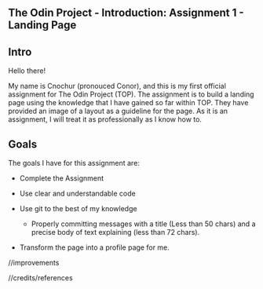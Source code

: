 The Odin Project - Introduction: Assignment 1 - Landing Page
-------------------------------------------------------------

Intro
-------------------------------------------------------------
Hello there!

My name is Cnochur (pronouced Conor), and this is my first official
assignment for The Odin Project (TOP). The assignment is to build
a landing page using the knowledge that I have gained so far within
TOP. They have provided an image of a layout as a guideline for the 
page. As it is an assignment, I will treat it as professionally as 
I know how to.

Goals
-------------------------------------------------------------
The goals I have for this assignment are:

- Complete the Assignment
- Use clear and understandable code
- Use git to the best of my knowledge
  - Properly committing messages with a title (Less than 50 chars)
    and a precise body of text explaining (less than 72 chars).

- Transform the page into a profile page for me.


//improvements

//credits/references